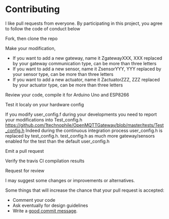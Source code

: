 # Contributing

I like pull requests from everyone. By participating in this project, you
agree to follow the code of conduct below

[code of conduct]: https://github.com/1technophile/OpenMQTTGateway/blob/master/CODE_OF_CONDUCT.md

Fork, then clone the repo

Make your modification,
* If you want to add a new gateway, name it ZgatewayXXX, XXX replaced by your gateway communication type, can be more than three letters
* If you want to add a new sensor, name it ZsensorYYY, YYY replaced by your sensor type, can be more than three letters
* If you want to add a new actuator, name it ZactuatorZZZ, ZZZ replaced by your actuator type, can be more than three letters

Review your code, compile it for Arduino Uno and ESP8266

Test it localy on your hardware config

If you modify user_config.f during your developments you need to report your modifications into Test_config.h
https://github.com/1technophile/OpenMQTTGateway/blob/master/tests/Test_config.h 
Indeed during the continuous integration process user_config.h is replaced by test_config.h. 
test_config.h as much more gateway/sensors enabled for the test than the default user_config.h

Emit a pull request

Verify the travis CI compilation results

Request for review

I may suggest some changes or improvements or alternatives.

Some things that will increase the chance that your pull request is accepted:
* Comment your code
* Ask eventually for design guidelines
* Write a [good commit message][commit].

[commit]: http://tbaggery.com/2008/04/19/a-note-about-git-commit-messages.html
